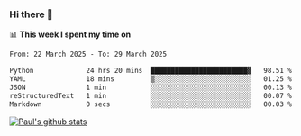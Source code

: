 ### Hi there 👋

📊 **This week I spent my time on**
<!--START_SECTION:waka-->

```txt
From: 22 March 2025 - To: 29 March 2025

Python             24 hrs 20 mins  ████████████████████████▓   98.51 %
YAML               18 mins         ▒░░░░░░░░░░░░░░░░░░░░░░░░   01.25 %
JSON               1 min           ░░░░░░░░░░░░░░░░░░░░░░░░░   00.13 %
reStructuredText   1 min           ░░░░░░░░░░░░░░░░░░░░░░░░░   00.07 %
Markdown           0 secs          ░░░░░░░░░░░░░░░░░░░░░░░░░   00.03 %
```

<!--END_SECTION:waka-->


[![Paul's github stats](https://github-readme-stats.vercel.app/api?username=mickeyouyou&theme=dracula&show_icons=true)](https://github.com/anuraghazra/github-readme-stats)
